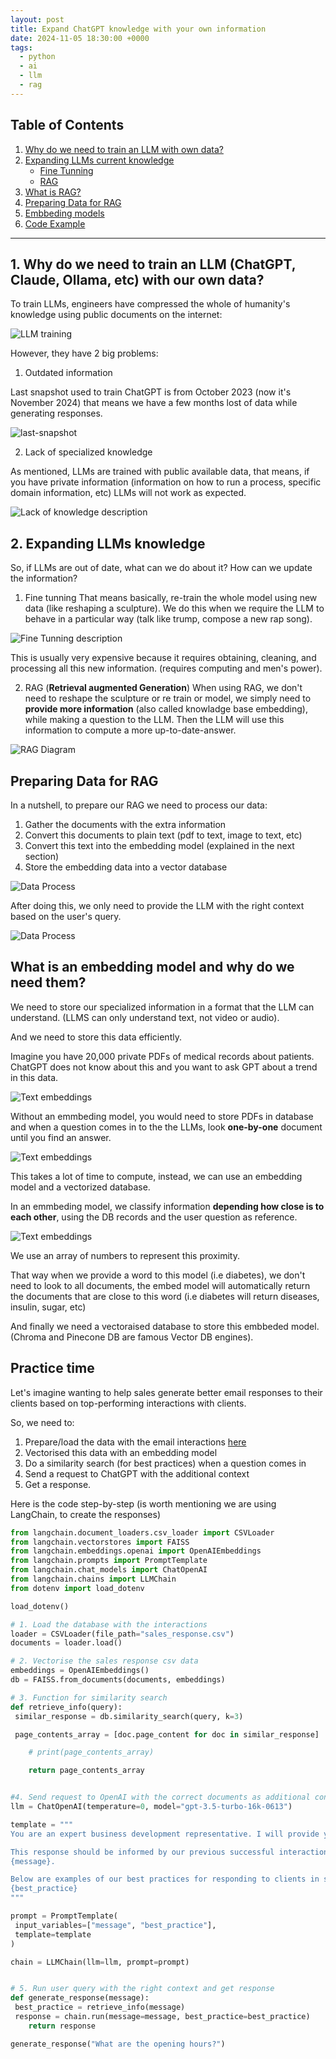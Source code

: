 ```yaml
---
layout: post
title: Expand ChatGPT knowledge with your own information
date: 2024-11-05 18:30:00 +0000
tags:
  - python
  - ai
  - llm
  - rag
---
```


## Table of Contents

1. [Why do we need to train an LLM with own data?](#why)
2. [Expanding LLMs current knowledge](#overview)
   - [Fine Tunning](#client-side)
   - [RAG](#server-side)
3. [What is RAG?](#frontend)
4. [Preparing Data for RAG](#backend)
5. [Embbeding models](#backend)
6. [Code Example]()

---

## 1. Why do we need to train an LLM (ChatGPT, Claude, Ollama, etc) with our own data?

To train LLMs, engineers have compressed the whole of humanity's knowledge using public documents on the internet:

![LLM training](https://emmanuelorozco.com/assets/blog/rag/llm-training.png)

However, they have 2 big problems:

1. Outdated information

Last snapshot used to train ChatGPT is from October 2023 (now it's November 2024) that means we have a few months lost of data while generating responses.

![last-snapshot](https://emmanuelorozco.com/assets/blog/rag/october-2023.png)

2. Lack of specialized knowledge

As mentioned, LLMs are trained with public available data, that means, if you have private information (information on how to run a process, specific domain information, etc) LLMs will not work as expected.

![Lack of knowledge description](https://emmanuelorozco.com/assets/blog/rag/emmanuel-orozco.png)

## 2. Expanding LLMs knowledge

So, if LLMs are out of date, what can we do about it? How can we update the information?

1. Fine tunning
   That means basically, re-train the whole model using new data (like reshaping a sculpture). We do this when we require the LLM to behave in a particular way (talk like trump, compose a new rap song).

![Fine Tunning description](https://emmanuelorozco.com/assets/blog/rag/fine-tune.png)

This is usually very expensive because it requires obtaining, cleaning, and processing all this new information. (requires computing and men's power).

2. RAG (**Retrieval augmented Generation**)
   When using RAG, we don't need to reshape the sculpture or re train or model, we simply need to **provide more information** (also called knowladge base embedding), while making a question to the LLM. Then the LLM will use this information to compute a more up-to-date-answer.

![RAG Diagram](https://emmanuelorozco.com/assets/blog/rag/fine-tune.png)

## Preparing Data for RAG

In a nutshell, to prepare our RAG we need to process our data:

1. Gather the documents with the extra information
2. Convert this documents to plain text (pdf to text, image to text, etc)
3. Convert this text into the embedding model (explained in the next section)
4. Store the embedding data into a vector database

![Data Process](https://emmanuelorozco.com/assets/blog/rag/data-process.jpg)

After doing this, we only need to provide the LLM with the right context based on the user's query.

![Data Process](https://emmanuelorozco.com/assets/blog/rag/rag-module.png)

## What is an embedding model and why do we need them?

We need to store our specialized information in a format that the LLM can understand. (LLMS can only understand text, not video or audio).

And we need to store this data efficiently.

Imagine you have 20,000 private PDFs of medical records about patients. ChatGPT does not know about this and you want to ask GPT about a trend in this data.

![Text embeddings](https://emmanuelorozco.com/assets/blog/rag/20k.jpg)

Without an emmbeding model, you would need to store PDFs in database and when a question comes in to the the LLMs, look **one-by-one** document until you find an answer.

![Text embeddings](https://emmanuelorozco.com/assets/blog/rag/currently.jpg)

This takes a lot of time to compute, instead, we can use an embedding model and a vectorized database.

In an emmbeding model, we classify information **depending how close is to each other**, using the DB records and the user question as reference.

![Text embeddings](https://emmanuelorozco.com/assets/blog/rag/text-emb.png)

We use an array of numbers to represent this proximity.

That way when we provide a word to this model (i.e diabetes), we don't need to look to all documents, the embed model will automatically return the documents that are close to this word (i.e diabetes will return diseases, insulin, sugar, etc)

And finally we need a vectoraised database to store this embbeded model. (Chroma and Pinecone DB are famous Vector DB engines).

## Practice time

Let's imagine wanting to help sales generate better email responses to their clients based on top-performing interactions with clients.

So, we need to:

1. Prepare/load the data with the email interactions [here](sales_data.csv)
2. Vectorised this data with an embedding model
3. Do a similarity search (for best practices) when a question comes in
4. Send a request to ChatGPT with the additional context
5. Get a response.

Here is the code step-by-step (is worth mentioning we are using LangChain, to create the responses)

```python
from langchain.document_loaders.csv_loader import CSVLoader
from langchain.vectorstores import FAISS
from langchain.embeddings.openai import OpenAIEmbeddings
from langchain.prompts import PromptTemplate
from langchain.chat_models import ChatOpenAI
from langchain.chains import LLMChain
from dotenv import load_dotenv

load_dotenv()

# 1. Load the database with the interactions
loader = CSVLoader(file_path="sales_response.csv")
documents = loader.load()

# 2. Vectorise the sales response csv data
embeddings = OpenAIEmbeddings()
db = FAISS.from_documents(documents, embeddings)

# 3. Function for similarity search
def retrieve_info(query):
 similar_response = db.similarity_search(query, k=3)

 page_contents_array = [doc.page_content for doc in similar_response]

    # print(page_contents_array)

    return page_contents_array


#4. Send request to OpenAI with the correct documents as additional context
llm = ChatOpenAI(temperature=0, model="gpt-3.5-turbo-16k-0613")

template = """
You are an expert business development representative. I will provide you with a message from a prospect, and your task is to generate the most effective response.

This response should be informed by our previous successful interactions. Here is the message from the client:
{message}.

Below are examples of our best practices for responding to clients in similar situations:
{best_practice}
"""

prompt = PromptTemplate(
 input_variables=["message", "best_practice"],
 template=template
)

chain = LLMChain(llm=llm, prompt=prompt)


# 5. Run user query with the right context and get response
def generate_response(message):
 best_practice = retrieve_info(message)
 response = chain.run(message=message, best_practice=best_practice)
    return response

generate_response("What are the opening hours?")

```
